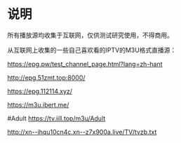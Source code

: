 # 说明

所有播放源均收集于互联网，仅供测试研究使用，不得商用。

从互联网上收集的一些自己喜欢看的IPTV的M3U格式直播源：

https://epg.pw/test_channel_page.html?lang=zh-hant  

http://epg.51zmt.top:8000/

https://epg.112114.xyz/

https://m3u.ibert.me/

#Adult
https://tv.iill.top/m3u/Adult

http://xn--ihqu10cn4c.xn--z7x900a.live/TV/tvzb.txt

